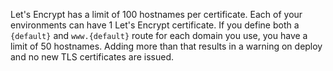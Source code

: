 Let's Encrypt has a limit of 100 hostnames per certificate.
Each of your environments can have 1 Let's Encrypt certificate.
If you define both a `{default}` and `www.{default}` route for each domain you use, you have a limit of 50 hostnames.
Adding more than that results in a warning on deploy and no new TLS certificates are issued.
